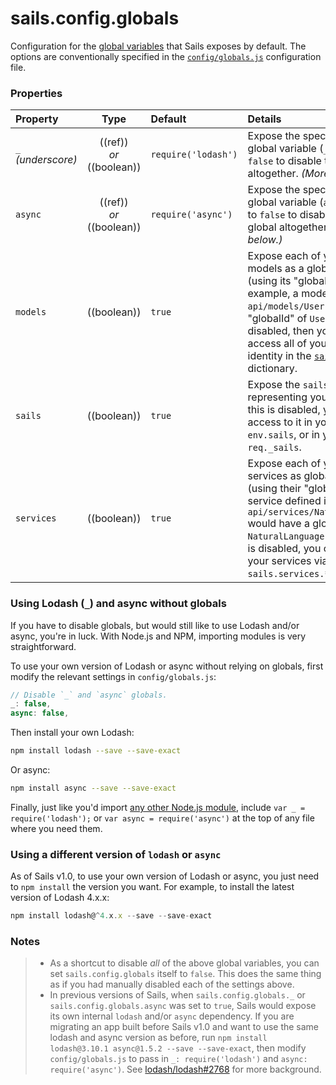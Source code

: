 # sails.config.globals


Configuration for the [global variables](https://developer.mozilla.org/en-US/docs/Glossary/Global_variable) that Sails exposes by default.  The options are conventionally specified in the [`config/globals.js`](http://sailsjs.com/anatomy/config/globals-js) configuration file.



### Properties

| Property    | Type       | Default   | Details |
|:-----------|:----------:|:----------|:--------|
| `_` _(underscore)_  | ((ref))<br/>_or_<br/>((boolean))     | `require('lodash')`  | Expose the specified `lodash` as a global variable (`_`).  Or set this to `false` to disable the `_` global altogether.  _(More on that below.)_
| `async`  | ((ref))<br/>_or_<br/>((boolean)) | `require('async')` | Expose the specified `async` as a global variable (`async`).  Or set this to `false` to disable the `async` global altogether. _(More on that below.)_
| `models` | ((boolean)) | `true` | Expose each of your app's models as a global variable (using its "globalId").  For example, a model defined in `api/models/User.js` would have a "globalId" of `User`.   If this is disabled, then you can still access all of your models by identity in the [`sails.models`](http://sailsjs.org/documentation/reference/application#?sailsmodels) dictionary.
| `sails` | ((boolean)) | `true` | Expose the `sails` instance representing your app.  Even if this is disabled, you can still get access to it in your actions via `env.sails`, or in your policies via `req._sails`.
| `services` | ((boolean)) | `true` | Expose each of your app's services as global variables (using their "globalId").  E.g. a service defined in `api/services/NaturalLanguage.js` would have a globalId of `NaturalLanguage` by default.  If this is disabled, you can still access your services via `sails.services.*`.



### Using Lodash (`_`) and async without globals

If you have to disable globals, but would still like to use Lodash and/or async, you're in luck.  With Node.js and NPM, importing modules is very straightforward.

To use your own version of Lodash or async without relying on globals, first modify the relevant settings in `config/globals.js`:

```js
// Disable `_` and `async` globals.
_: false,
async: false,
```

Then install your own Lodash:

```sh
npm install lodash --save --save-exact
```

Or async:

```sh
npm install async --save --save-exact
```


Finally, just like you'd import [any other Node.js module](https://soundcloud.com/marak/marak-the-node-js-rap), include `var _ = require('lodash');` or `var async = require('async')` at the top of any file where you need them.



### Using a different version of `lodash` or `async`

As of Sails v1.0, to use your own version of Lodash or async, you just need to `npm install` the version you want.  For example, to install the latest version of Lodash 4.x.x:

```js
npm install lodash@^4.x.x --save --save-exact
```



### Notes

> + As a shortcut to disable _all_ of the above global variables, you can set `sails.config.globals` itself to `false`.  This does the same thing as if you had manually disabled each of the settings above.
> + In previous versions of Sails, when `sails.config.globals._` or `sails.config.globals.async` was set to `true`, Sails would expose its own internal `lodash` and/or `async` dependency.  If you are migrating an app built before Sails v1.0 and want to use the same lodash and async version as before, run `npm install lodash@3.10.1 async@1.5.2 --save --save-exact`, then modify `config/globals.js` to pass in `_: require('lodash')` and `async: require('async')`.  See [lodash/lodash#2768](https://github.com/lodash/lodash/issues/2768) for more background.




<docmeta name="displayName" value="sails.config.globals">
<docmeta name="pageType" value="property">

